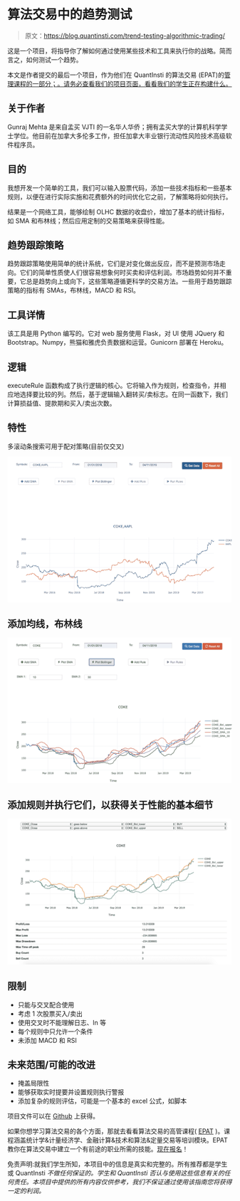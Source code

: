 # 算法交易中的趋势测试

> 原文：<https://blog.quantinsti.com/trend-testing-algorithmic-trading/>

这是一个项目，将指导你了解如何通过使用某些技术和工具来执行你的战略。简而言之，如何测试一个趋势。

本文是作者提交的最后一个项目，作为他们在 QuantInsti 的算法交易 (EPAT)的[管理课程的一部分；。请务必查看我们的项目页面，看看我们的学生正在构建什么。](https://www.quantinsti.com/epat)

## **关于作者**

Gunraj Mehta 是来自孟买 VJTI 的一名华人华侨；拥有孟买大学的计算机科学学士学位。他目前在加拿大多伦多工作，担任加拿大丰业银行流动性风险技术高级软件程序员。

## **目的**

我想开发一个简单的工具，我们可以输入股票代码，添加一些技术指标和一些基本规则，以便在进行实际实施和花费额外的时间优化它之前，了解策略将如何执行。

结果是一个网络工具，能够绘制 OLHC 数据的收盘价，增加了基本的统计指标，如 SMA 和布林线；然后应用定制的交易策略来获得性能。

## **趋势跟踪策略**

趋势跟踪策略使用简单的统计系统，它们是对变化做出反应，而不是预测市场走向。它们的简单性质使人们很容易想象何时买卖和评估利润。市场趋势如何并不重要，它总是趋势向上或向下，这些策略遵循更科学的交易方法。一些用于趋势跟踪策略的指标有 SMAs，布林线，MACD 和 RSI。

## **工具详情**

该工具是用 Python 编写的。它对 web 服务使用 Flask，对 UI 使用 JQuery 和 Bootstrap。Numpy，熊猫和雅虎负责数据和运营。Gunicorn 部署在 Heroku。

## **逻辑**

executeRule 函数构成了执行逻辑的核心。它将输入作为规则，检查指令，并相应地选择要比较的列。然后，基于逻辑输入翻转买/卖标志。在同一函数下，我们计算损益值、提款期和买入/卖出次数。

## **特性**

多滚动条搜索可用于配对策略(目前仅交叉)

![](img/b993443dd6c9443b034cce280bdcd3f6.png)

## **添加均线，布林线**

![](img/674046f27a72db753a1ece81272de182.png)

## **添加规则并执行它们，以获得关于性能的基本细节**

![](img/7ad4542f1af3dcfe1f77d72f615f0329.png)

## **限制**

*   只能与交叉配合使用
*   考虑 1 次股票买入/卖出
*   使用交叉时不能理解日志、ln 等
*   每个规则中只允许一个条件
*   未添加 MACD 和 RSI

## **未来范围/可能的改进**

*   掩盖局限性
*   能够获取实时提要并设置规则执行警报
*   添加复杂的规则评估，可能是一个基本的 excel 公式，如脚本

项目文件可以在 [Github](https://github.com/g33kism/trendtester) 上获得。

如果你想学习算法交易的各个方面，那就去看看算法交易的高管课程( [EPAT](https://www.quantinsti.com) )。课程涵盖统计学&计量经济学、金融计算&技术和算法&定量交易等培训模块。EPAT 教你在算法交易中建立一个有前途的职业所需的技能。[现在报名](https://www.quantinsti.com)！

免责声明:就我们学生所知，本项目中的信息是真实和完整的。所有推荐都是学生或 QuantInsti *不做任何保证的。学生和 QuantInsti* *否认与使用这些信息有关的任何责任。本项目中提供的所有内容仅供参考，我们不保证通过使用该指南您将获得一定的利润。*